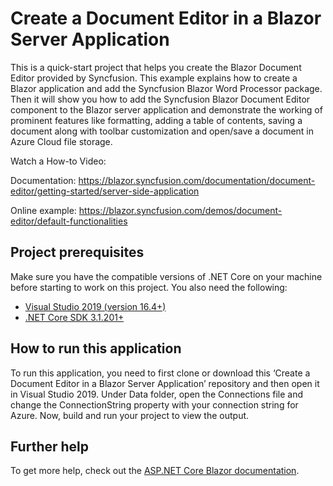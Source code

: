 # Create a Document Editor in a Blazor Server Application

This is a quick-start project that helps you create the Blazor Document Editor provided by Syncfusion. This example explains how to create a Blazor application and add the Syncfusion Blazor Word Processor package. Then it will show you how to add the Syncfusion Blazor Document Editor component to the Blazor server application and demonstrate the working of prominent features like formatting, adding a table of contents, saving a document along with toolbar customization and open/save a document in Azure Cloud file storage.

Watch a How-to Video:

Documentation: https://blazor.syncfusion.com/documentation/document-editor/getting-started/server-side-application

Online example: https://blazor.syncfusion.com/demos/document-editor/default-functionalities

## Project prerequisites
Make sure you have the compatible versions of .NET Core on your machine before starting to work on this project. You also need the following:
* [Visual Studio 2019 (version 16.4+)]( https://visualstudio.microsoft.com/downloads)
* [.NET Core SDK 3.1.201+](https://dotnet.microsoft.com/download/dotnet-core/3.1)

## How to run this application
To run this application, you need to first clone or download this ‘Create a Document Editor in a Blazor Server Application’ repository and then open it in Visual Studio 2019. Under Data folder, open the Connections file and change the ConnectionString property with your connection string for Azure. Now, build and run your project to view the output.

## Further help

To get more help, check out the [ASP.NET Core Blazor documentation](https://docs.microsoft.com/en-us/aspnet/core/blazor).
